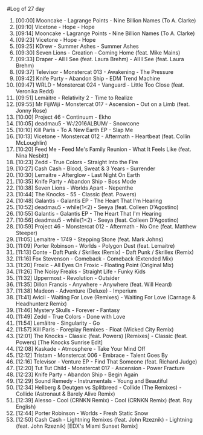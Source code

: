 #Log of 27 day

1. [00:00] Mooncake - Lagrange Points - Nine Billion Names (To A. Clarke)
1. [09:10] Vicetone - Hope - Hope
1. [09:14] Mooncake - Lagrange Points - Nine Billion Names (To A. Clarke)
1. [09:23] Vicetone - Hope - Hope
1. [09:25] KDrew - Summer Ashes - Summer Ashes
1. [09:30] Seven Lions - Creation - Coming Home (feat. Mike Mains)
1. [09:33] Draper - All I See (feat. Laura Brehm) - All I See (feat. Laura Brehm)
1. [09:37] Televisor - Monstercat 013 - Awakening - The Pressure
1. [09:42] Knife Party - Abandon Ship - EDM Trend Machine
1. [09:47] WRLD - Monstercat 024 - Vanguard - Little Too Close (feat. Veronika Redd)
1. [09:51] Lemâitre - Relativity 2 - Time to Realize
1. [09:55] Mr FijiWiji - Monstercat 017 - Ascension - Out on a Limb (feat. Jonny Rose)
1. [10:00] Project 46 - Continuum - Ekho
1. [10:05] deadmau5 - W:/2016ALBUM/ - Snowcone
1. [10:10] Kill Paris - To A New Earth EP - Slap Me
1. [10:13] Vicetone - Monstercat 012 - Aftermath - Heartbeat (feat. Collin McLoughlin)
1. [10:20] Feed Me - Feed Me's Family Reunion - What It Feels Like (feat. Nina Nesbitt)
1. [10:23] Zedd - True Colors - Straight Into the Fire
1. [10:27] Cash Cash - Blood, Sweat & 3 Years - Surrender
1. [10:30] Lemaitre - Afterglow - Last Night On Earth
1. [10:35] Knife Party - Abandon Ship - Boss Mode
1. [10:38] Seven Lions - Worlds Apart - Nepenthe
1. [10:44] The Knocks - 55 - Classic (feat. Powers)
1. [10:48] Galantis - Galantis EP - The Heart That I'm Hearing
1. [10:52] deadmau5 - while(1<2) - Seeya (feat. Colleen D'Agostino)
1. [10:55] Galantis - Galantis EP - The Heart That I'm Hearing
1. [10:56] deadmau5 - while(1<2) - Seeya (feat. Colleen D'Agostino)
1. [10:59] Project 46 - Monstercat 012 - Aftermath - No One (feat. Matthew Steeper)
1. [11:05] Lemaitre - 1749 - Stepping Stone (feat. Mark Johns)
1. [11:09] Porter Robinson - Worlds - Polygon Dust (feat. Lemaitre)
1. [11:13] Conte - Daft Punk / Skrillex (Remix) - Daft Punk / Skrillex (Remix)
1. [11:16] Fox Stevenson - Comeback - Comeback (Extended Mix)
1. [11:20] Froxic - All Eyes On Froxic - Floating Point (Original Mix)
1. [11:26] The Noisy Freaks - Straight Life - Funky Kids
1. [11:32] Uppermost - Revolution - Outsider
1. [11:35] Dillon Francis - Anywhere - Anywhere (feat. Will Heard)
1. [11:38] Madeon - Adventure (Deluxe) - Imperium
1. [11:41] Avicii - Waiting For Love (Remixes) - Waiting For Love (Carnage & Headhunterz Remix)
1. [11:46] Mystery Skulls - Forever - Fantasy
1. [11:49] Zedd - True Colors - Done with Love
1. [11:54] Lemâitre - Singularity - Go
1. [11:57] Kill Paris - Foreplay Remixes - Float (Wicked City Remix)
1. [12:01] The Knocks - Classic (feat. Powers) [Remixes] - Classic (feat. Powers) [The Knocks Sunrise Edit]
1. [12:08] Kaskade - Atmosphere - Take Your Mind Off
1. [12:12] Tristam - Monstercat 006 - Embrace - Talent Goes By
1. [12:16] Televisor - Venture EP - Find That Someone (feat. Richard Judge)
1. [12:20] Tut Tut Child - Monstercat 017 - Ascension - Power Fracture
1. [12:23] Knife Party - Abandon Ship - Begin Again
1. [12:29] Sound Remedy - Instrumentals - Young and Beautiful
1. [12:34] Hellberg & Deutgen vs Splitbreed - Collide (The Remixes) - Collide (Astronaut & Barely Alive Remix)
1. [12:39] Alesso - Cool (CRNKN Remix) - Cool (CRNKN Remix) (feat. Roy English)
1. [12:44] Porter Robinson - Worlds - Fresh Static Snow
1. [12:50] Cash Cash - Lightning Remixes (feat. John Rzeznik) - Lightning (feat. John Rzeznik) [EDX's Miami Sunset Remix]
